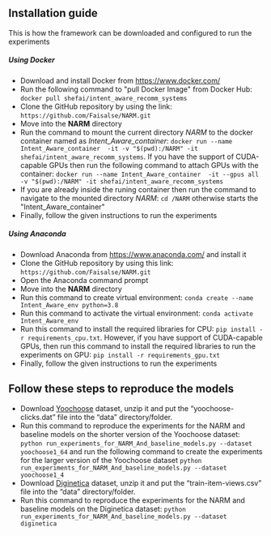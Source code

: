 <!DOCTYPE html>
<html>
<head>

</head>
<body>


<h2>Installation guide</h2>  
<p>This is how the framework can be downloaded and configured to run the experiments</p>
<h5>Using Docker</h5>
<ul>
  <li>Download and install Docker from <a href="https://www.docker.com/">https://www.docker.com/</a></li>
  <li>Run the following command to "pull Docker Image" from Docker Hub: <code>docker pull shefai/intent_aware_recomm_systems</code>
  <li>Clone the GitHub repository by using the link: <code>https://github.com/Faisalse/NARM.git</code>
  <li>Move into the <b>NARM</b> directory</li>
  
  <li>Run the command to mount the current directory <i>NARM</i> to the docker container named as <i>Intent_Aware_container</i>: <code>docker run --name Intent_Aware_container  -it -v "$(pwd):/NARM" -it shefai/intent_aware_recomm_systems</code>. If you have the support of CUDA-capable GPUs then run the following command to attach GPUs with the container: <code>docker run --name Intent_Aware_container  -it --gpus all -v "$(pwd):/NARM" -it shefai/intent_aware_recomm_systems</code></li> 
<li>If you are already inside the runing container then run the command to navigate to the mounted directory <i>NARM</i>: <code>cd /NARM</code> otherwise starts the "Intent_Aware_container"</li>
<li>Finally, follow the given instructions to run the experiments</li>
</ul>  
<h5>Using Anaconda</h5>
  <ul>
    <li>Download Anaconda from <a href="https://www.anaconda.com/">https://www.anaconda.com/</a> and install it</li>
    <li>Clone the GitHub repository by using this link: <code>https://github.com/Faisalse/NARM.git</code></li>
    <li>Open the Anaconda command prompt</li>
    <li>Move into the <b>NARM</b> directory</li>
    <li>Run this command to create virtual environment: <code>conda create --name Intent_Aware_env python=3.8</code></li>
    <li>Run this command to activate the virtual environment: <code>conda activate Intent_Aware_env</code></li>
    <li>Run this command to install the required libraries for CPU: <code>pip install -r requirements_cpu.txt</code>. However, if you have support of CUDA-capable GPUs, 
        then run this command to install the required libraries to run the experiments on GPU: <code>pip install -r requirements_gpu.txt</code></li>
    <li>Finally, follow the given instructions to run the experiments</li>
  </ul>
</p>
<h2>Follow these steps to reproduce the models</h2>

<ul>
<li>Download <a href="https://www.dropbox.com/sh/n281js5mgsvao6s/AADQbYxSFVPCun5DfwtsSxeda?dl=0" target="_blank">Yoochoose</a> dataset, unzip it and put the “yoochoose-clicks.dat” file into the “data” directory/folder. </li>
<li>Run this command to reproduce the experiments for the NARM and baseline models on the shorter version of the Yoochoose dataset: <code>python run_experiments_for_NARM_And_baseline_models.py --dataset yoochoose1_64</code> and run the following command to create the experiments for the larger version of the Yoochoose dataset <code>python run_experiments_for_NARM_And_baseline_models.py --dataset yoochoose1_4</code>  </li>
  
<li>Download <a href="https://www.dropbox.com/sh/n281js5mgsvao6s/AADQbYxSFVPCun5DfwtsSxeda?dl=0" target="_blank">Diginetica</a> dataset, unzip it and put the “train-item-views.csv” file into the “data” directory/folder. </li>
<li>Run this command to reproduce the experiments for the NARM and baseline models on the Diginetica dataset: <code>python run_experiments_for_NARM_And_baseline_models.py --dataset diginetica</code></li> 

</ul>

</body>
</html>  

